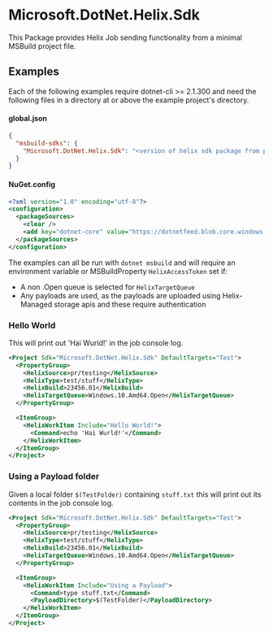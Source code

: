 # Microsoft.DotNet.Helix.Sdk

This Package provides Helix Job sending functionality from a minimal MSBuild project file.

## Examples
Each of the following examples require dotnet-cli >= 2.1.300 and need the following files in a directory at or above the example project's directory.
#### global.json
```json
{
  "msbuild-sdks": {
    "Microsoft.DotNet.Helix.Sdk": "<version of helix sdk package from package feed>"
  }
}
```
#### NuGet.config
```xml
<?xml version="1.0" encoding="utf-8"?>
<configuration>
  <packageSources>
    <clear />
    <add key="dotnet-core" value="https://dotnetfeed.blob.core.windows.net/dotnet-core/index.json" />
  </packageSources>
</configuration>
```

The examples can all be run with `dotnet msbuild` and will require an environment variable or MSBuildProperty `HelixAccessToken` set if:
- A non .Open queue is selected for `HelixTargetQueue`
- Any payloads are used, as the payloads are uploaded using Helix-Managed storage apis and these require authentication

### Hello World
This will print out 'Hai Wurld!' in the job console log.
```xml
<Project Sdk="Microsoft.DotNet.Helix.Sdk" DefaultTargets="Test">
  <PropertyGroup>
    <HelixSource>pr/testing</HelixSource>
    <HelixType>test/stuff</HelixType>
    <HelixBuild>23456.01</HelixBuild>
    <HelixTargetQueue>Windows.10.Amd64.Open</HelixTargetQueue>
  </PropertyGroup>

  <ItemGroup>
    <HelixWorkItem Include="Hello World!">
      <Command>echo 'Hai Wurld!'</Command>
    </HelixWorkItem>
  </ItemGroup>
</Project>
```

### Using a Payload folder
Given a local folder `$(TestFolder)` containing `stuff.txt` this will print out its contents in the job console log.
```xml
<Project Sdk="Microsoft.DotNet.Helix.Sdk" DefaultTargets="Test">
  <PropertyGroup>
    <HelixSource>pr/testing</HelixSource>
    <HelixType>test/stuff</HelixType>
    <HelixBuild>23456.01</HelixBuild>
    <HelixTargetQueue>Windows.10.Amd64.Open</HelixTargetQueue>
  </PropertyGroup>

  <ItemGroup>
    <HelixWorkItem Include="Using a Payload">
      <Command>type stuff.txt</Command>
      <PayloadDirectory>$(TestFolder)</PayloadDirectory>
    </HelixWorkItem>
  </ItemGroup>
</Project>
```

